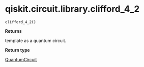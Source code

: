 # qiskit.circuit.library.clifford\_4\_2

<span id="undefined" />

`clifford_4_2()`

**Returns**

template as a quantum circuit.

**Return type**

[QuantumCircuit](qiskit.circuit.QuantumCircuit#qiskit.circuit.QuantumCircuit "qiskit.circuit.QuantumCircuit")
